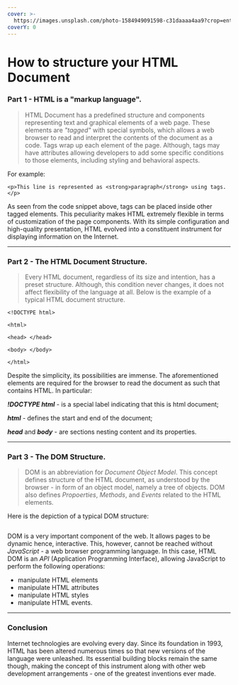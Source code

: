 ```yaml
---
cover: >-
  https://images.unsplash.com/photo-1584949091598-c31daaaa4aa9?crop=entropy&cs=tinysrgb&fm=jpg&ixid=MnwxOTcwMjR8MHwxfHNlYXJjaHw5fHxjb2RlfGVufDB8fHx8MTY3MjY0MjMyMw&ixlib=rb-4.0.3&q=80
coverY: 0
---
```


# How to structure your HTML Document

### **Part 1 - HTML is a "markup language".**

> HTML Document has a predefined structure and components representing text and graphical elements of a web page. These elements are _"tagged"_ with special symbols, which allows a web browser to read and interpret the contents of the document as a code. Tags wrap up each element of the page. Although, tags may have attributes allowing developers to add some specific conditions to those elements, including styling and behavioral aspects.

For example:

```
<p>This line is represented as <strong>paragraph</strong> using tags.</p>
```

As seen from the code snippet above, tags can be placed inside other tagged elements. This peculiarity makes HTML extremely flexible in terms of customization of the page components. With its simple configuration and high-quality presentation, HTML evolved into a constituent instrument for displaying information on the Internet.

***

### **Part 2 - The HTML Document Structure.**

> Every HTML document, regardless of its size and intention, has a preset structure. Although, this condition never changes, it does not affect flexibility of the language at all. Below is the example of a typical HTML document structure.

```
<!DOCTYPE html>

<html>

<head> </head>

<body> </body>

</html>
```

Despite the simplicity, its possibilities are immense. The aforementioned elements are required for the browser to read the document as such that contains HTML. In particular:

_**!DOCTYPE html**_ - is a special label indicating that this is html document;

_**html**_ - defines the start and end of the document;

_**head**_ and _**body**_ - are sections nesting content and its properties.

***

### **Part 3 - The DOM Structure.**

> DOM is an abbreviation for _Document Object Model_. This concept defines structure of the HTML document, as understood by the browser - in form of an object model, namely a tree of objects. DOM also defines _Propoerties_, _Methods_, and _Events_ related to the HTML elements.

Here is the depiction of a typical DOM structure:

<figure><img src="https://camo.githubusercontent.com/bbc2894e13464d30d50c548229bb9050d358ca2ca05f15a10421452dcd056b2c/68747470733a2f2f6d69726f2e6d656469756d2e636f6d2f6d61782f313132302f302a6463706a54776a5f71536a54646155632e6a7067" alt=""><figcaption></figcaption></figure>

DOM is a very important component of the web. It allows pages to be dynamic hence, interactive. This, however, cannot be reached without _JavaScript_ - a web browser programming language. In this case, HTML DOM is an _API_ (Application Programming Interface), allowing JavaScript to perform the following operations:

* manipulate HTML elements
* manipulate HTML attributes
* manipulate HTML styles
* manipulate HTML events.

***

### Conclusion

Internet technologies are evolving every day. Since its foundation in 1993, HTML has been altered numerous times so that new versions of the language were unleashed. Its essential building blocks remain the same though, making the concept of this instrument along with other web development arrangements - one of the greatest inventions ever made.
